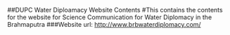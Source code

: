 ##DUPC Water Diploamacy Website Contents
#This contains the contents for the website for Science Communication for Water Diplomacy in the Brahmaputra
###Website url: http://www.brbwaterdiplomacy.com/
